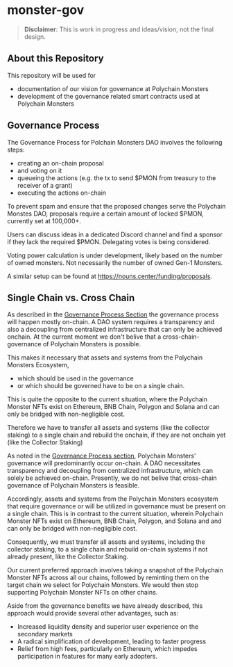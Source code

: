 # monster-gov

> **Disclaimer**: This is work in progress and ideas/vision, not the final design.

## About this Repository

This repository will be used for

- documentation of our vision for governance at Polychain Monsters
- development of the governance related smart contracts used at Polychain Monsters

## Governance Process

The Governance Process for Polchain Monsters DAO involves the following steps:

- creating an on-chain proposal
- and voting on it
- queueing the actions (e.g. the tx to send $PMON from treasury to the receiver of a grant)
- executing the actions on-chain

To prevent spam and ensure that the proposed changes serve the Polychain Monstes DAO, proposals require a certain amount of locked $PMON, currently set at 100,000+.

Users can discuss ideas in a dedicated Discord channel and find a sponsor if they lack the required $PMON. Delegating votes is being considered.

Voting power calculation is under development, likely based on the number of owned monsters. Not necessarily the number of owned Gen-1 Monsters.

A similar setup can be found at https://nouns.center/funding/proposals.

## Single Chain vs. Cross Chain

As described in the [Governance Process Section](#governance-process) the governance process will happen mostly on-chain. A DAO system requires a transparency and also a decoupling from centralized infrastructure that can only be achieved onchain. At the current moment we don't belive that a cross-chain-governance of Polychain Monsters is possible.

This makes it necessary that assets and systems from the Polychain Monsters Ecosystem,

- which should be used in the governance
- or which should be governed
  have to be on a single chain.

This is quite the opposite to the current situation, where the Polychain Monster NFTs exist on Ethereum, BNB Chain, Polygon and Solana and can only be bridged with non-negligible cost.

Therefore we have to transfer all assets and systems (like the collector staking) to a single chain and rebuild the onchain, if they are not onchain yet (like the Collector Staking)

As noted in the [Governance Process section](#governance-process), Polychain Monsters' governance will predominantly occur on-chain. A DAO necessitates transparency and decoupling from centralized infrastructure, which can solely be achieved on-chain. Presently, we do not belive that cross-chain governance of Polychain Monsters is feasible.

Accordingly, assets and systems from the Polychain Monsters ecosystem that require governance or will be utilized in governance must be present on a single chain. This is in contrast to the current situation, wherein Polychain Monster NFTs exist on Ethereum, BNB Chain, Polygon, and Solana and and can only be bridged with non-negligible cost.

Consequently, we must transfer all assets and systems, including the collector staking, to a single chain and rebuild on-chain systems if not already present, like the Collector Staking.

Our current preferred approach involves taking a snapshot of the Polychain Monster NFTs across all our chains, followed by reminting them on the target chain we select for Polychain Monsters. We would then stop supporting Polychain Monster NFTs on other chains.

Aside from the governance benefits we have already described, this approach would provide several other advantages, such as:

- Increased liquidity density and superior user experience on the secondary markets
- A radical simplification of development, leading to faster progress
- Relief from high fees, particularly on Ethereum, which impedes participation in features for many early adopters.

</br>
